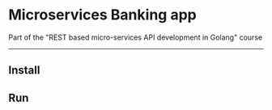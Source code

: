 # Microservices Banking app

Part of the "REST based micro-services API development in Golang" course

---

## Install



## Run





